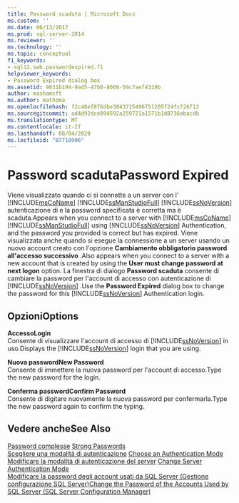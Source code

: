 ```yaml
---
title: Password scaduta | Microsoft Docs
ms.custom: ''
ms.date: 06/13/2017
ms.prod: sql-server-2014
ms.reviewer: ''
ms.technology: ''
ms.topic: conceptual
f1_keywords:
- sql12.swb.passwordexpired.f1
helpviewer_keywords:
- Password Expired dialog box
ms.assetid: 9831b194-9ad5-47b0-8009-59c7aef4319b
author: mashamsft
ms.author: mathoma
ms.openlocfilehash: f2c48ef876dbe3843715496751205f24fcf26f12
ms.sourcegitcommit: ad4d92dce894592a259721a1571b1d8736abacdb
ms.translationtype: MT
ms.contentlocale: it-IT
ms.lasthandoff: 08/04/2020
ms.locfileid: "87710996"
---
```

# <a name="password-expired"></a><span data-ttu-id="78062-102">Password scaduta</span><span class="sxs-lookup"><span data-stu-id="78062-102">Password Expired</span></span>
  <span data-ttu-id="78062-103">Viene visualizzato quando ci si connette a un server con l' [!INCLUDE[msCoName](../includes/msconame-md.md)] [!INCLUDE[ssManStudioFull](../includes/ssmanstudiofull-md.md)] [!INCLUDE[ssNoVersion](../includes/ssnoversion-md.md)] autenticazione di e la password specificata è corretta ma è scaduta.</span><span class="sxs-lookup"><span data-stu-id="78062-103">Appears when you connect to a server with [!INCLUDE[msCoName](../includes/msconame-md.md)] [!INCLUDE[ssManStudioFull](../includes/ssmanstudiofull-md.md)] using [!INCLUDE[ssNoVersion](../includes/ssnoversion-md.md)] Authentication, and the password you provided is correct but has expired.</span></span> <span data-ttu-id="78062-104">Viene visualizzata anche quando si esegue la connessione a un server usando un nuovo account creato con l'opzione **Cambiamento obbligatorio password all'accesso successivo** .</span><span class="sxs-lookup"><span data-stu-id="78062-104">Also appears when you connect to a server with a new account that is created by using the **User must change password at next logon** option.</span></span> <span data-ttu-id="78062-105">La finestra di dialogo **Password scaduta** consente di cambiare la password per l'account di accesso con autenticazione di [!INCLUDE[ssNoVersion](../includes/ssnoversion-md.md)] .</span><span class="sxs-lookup"><span data-stu-id="78062-105">Use the **Password Expired** dialog box to change the password for this [!INCLUDE[ssNoVersion](../includes/ssnoversion-md.md)] Authentication login.</span></span>  
  
## <a name="options"></a><span data-ttu-id="78062-106">Opzioni</span><span class="sxs-lookup"><span data-stu-id="78062-106">Options</span></span>  
 <span data-ttu-id="78062-107">**Accesso**</span><span class="sxs-lookup"><span data-stu-id="78062-107">**Login**</span></span>  
 <span data-ttu-id="78062-108">Consente di visualizzare l'account di accesso di [!INCLUDE[ssNoVersion](../includes/ssnoversion-md.md)] in uso.</span><span class="sxs-lookup"><span data-stu-id="78062-108">Displays the [!INCLUDE[ssNoVersion](../includes/ssnoversion-md.md)] login that you are using.</span></span>  
  
 <span data-ttu-id="78062-109">**Nuova password**</span><span class="sxs-lookup"><span data-stu-id="78062-109">**New Password**</span></span>  
 <span data-ttu-id="78062-110">Consente di immettere la nuova password per l'account di accesso.</span><span class="sxs-lookup"><span data-stu-id="78062-110">Type the new password for the login.</span></span>  
  
 <span data-ttu-id="78062-111">**Conferma password**</span><span class="sxs-lookup"><span data-stu-id="78062-111">**Confirm Password**</span></span>  
 <span data-ttu-id="78062-112">Consente di digitare nuovamente la nuova password per confermarla.</span><span class="sxs-lookup"><span data-stu-id="78062-112">Type the new password again to confirm the typing.</span></span>  
  
## <a name="see-also"></a><span data-ttu-id="78062-113">Vedere anche</span><span class="sxs-lookup"><span data-stu-id="78062-113">See Also</span></span>  
 <span data-ttu-id="78062-114">[Password complesse](../relational-databases/security/strong-passwords.md) </span><span class="sxs-lookup"><span data-stu-id="78062-114">[Strong Passwords](../relational-databases/security/strong-passwords.md) </span></span>  
 <span data-ttu-id="78062-115">[Scegliere una modalità di autenticazione](../relational-databases/security/choose-an-authentication-mode.md) </span><span class="sxs-lookup"><span data-stu-id="78062-115">[Choose an Authentication Mode](../relational-databases/security/choose-an-authentication-mode.md) </span></span>  
 <span data-ttu-id="78062-116">[Modificare la modalità di autenticazione del server](configure-windows/change-server-authentication-mode.md) </span><span class="sxs-lookup"><span data-stu-id="78062-116">[Change Server Authentication Mode](configure-windows/change-server-authentication-mode.md) </span></span>  
 [<span data-ttu-id="78062-117">Modificare la password degli account usati da SQL Server &#40;Gestione configurazione SQL Server&#41;</span><span class="sxs-lookup"><span data-stu-id="78062-117">Change the Password of the Accounts Used by SQL Server &#40;SQL Server Configuration Manager&#41;</span></span>](configure-windows/scm-services-change-the-password-of-the-accounts-used.md)  
  
  
